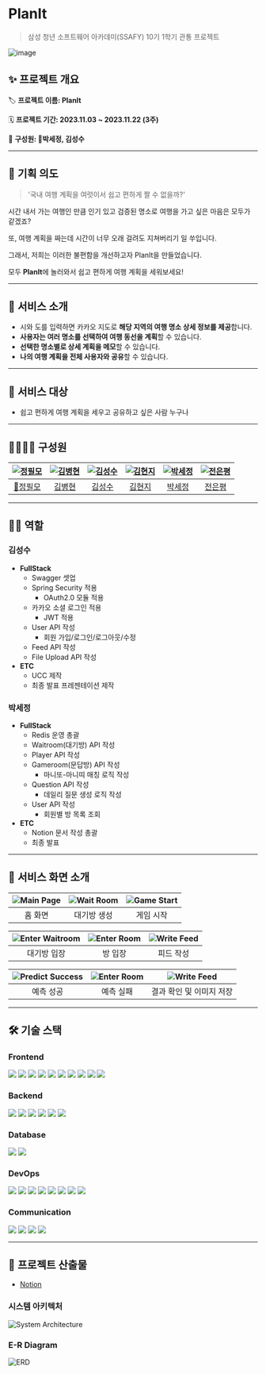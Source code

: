 # PlanIt

> 삼성 청년 소프트웨어 아카데미(SSAFY) 10기 1학기 관통 프로젝트

![image](https://github.com/sejeong-park/PlanIt/assets/90013342/6dcb6159-bad0-49fe-9aab-26b53faad958)


## ✨ 프로젝트 개요

🏷 **프로젝트 이름: PlanIt**

🗓️ **프로젝트 기간: 2023.11.03 ~ 2023.11.22 (3주)**

👥 **구성원: 👑박세정, 김성수**

---

## 🌃 기획 의도

> '국내 여행 계획을 여럿이서 쉽고 편하게 짤 수 없을까?'

시간 내서 가는 여행인 만큼 인기 있고 검증된 명소로 여행을 가고 싶은 마음은 모두가 같겠죠?

또, 여행 계획을 짜는데 시간이 너무 오래 걸려도 지쳐버리기 일 쑤입니다.

그래서, 저희는 이러한 불편함을 개선하고자 PlanIt을 만들었습니다.

모두 **PlanIt**에 놀러와서 쉽고 편하게 여행 계획을 세워보세요!

---

## 💎 서비스 소개

- 시와 도를 입력하면 카카오 지도로 **해당 지역의 여행 명소 상세 정보를 제공**합니다.
- **사용자는 여러 명소를 선택하여 여행 동선을 계획**할 수 있습니다.
- **선택한 명소별로 상세 계획을 메모**할 수 있습니다.
- **나의 여행 계획을 전체 사용자와 공유**할 수 있습니다.
---

## 🎯 서비스 대상

- 쉽고 편하게 여행 계획을 세우고 공유하고 싶은 사람 누구나

---

## 👨‍👩‍👧‍👦 구성원

| [![정필모](https://github.com/itsmo1031.png)](https://github.com/itsmo1031) | [![김병현](https://github.com/byunghyunkim0.png)](https://github.com/itsmo1031) | [![김성수](https://github.com/ksungsu.png)](https://github.com/ksungsu) | [![김현지](https://github.com/hjjj99.png)](https://github.com/hjjj99) | [![박세정](https://github.com/sejeong-park.png)](https://github.com/sejeong-park) | [![전은평](https://github.com/eunpyeong114.png)](https://github.com/eunpyeong114) |
| :-------------------------------------------------------------------------: | :-----------------------------------------------------------------------------: | :---------------------------------------------------------------------: | :-------------------------------------------------------------------: | :-------------------------------------------------------------------------------: | :-------------------------------------------------------------------------------: |
|                   [👑정필모](https://github.com/itsmo1031)                   |                   [김병현](https://github.com/byunghyunkim0)                    |                  [김성수](https://github.com/ksungsu)                   |                  [김현지](https://github.com/hjjj99)                  |                     [박세정](https://github.com/sejeong-park)                     |                     [전은평](https://github.com/eunpyeong114)                     |

---

## 👩‍💻 역할

### 김성수

- **FullStack**
  - Swagger 셋업
  - Spring Security 적용
    - OAuth2.0 모듈 적용
  - 카카오 소셜 로그인 적용
    - JWT 적용
  - User API 작성
    - 회원 가입/로그인/로그아웃/수정
  - Feed API 작성
  - File Upload API 작성
- **ETC**
  - UCC 제작
  - 최종 발표 프레젠테이션 제작

### 박세정

- **FullStack**
  - Redis 운영 총괄
  - Waitroom(대기방) API 작성
  - Player API 작성
  - Gameroom(문답방) API 작성
    - 마니또-마니띠 매칭 로직 작성
  - Question API 작성
    - 데일리 질문 생성 로직 작성
  - User API 작성
    - 회원별 방 목록 조회
- **ETC**
  - Notion 문서 작성 총괄
  - 최종 발표

---

## 🌈 서비스 화면 소개

| ![Main Page](./assets/screen/main.gif) | ![Wait Room](./assets/screen/waitroom.gif) | ![Game Start](./assets/screen/game_start.gif) |
| :------------------------------------: | :----------------------------------------: | :-------------------------------------------: |
|                홈 화면                 |                대기방 생성                 |                   게임 시작                   |

| ![Enter Waitroom](./assets/screen/waitroom_enter.gif) | ![Enter Room](./assets/screen/room.gif) | ![Write Feed](./assets/screen/write_feed.gif) |
| :---------------------------------------------------: | :-------------------------------------: | :-------------------------------------------: |
|                      대기방 입장                      |                 방 입장                 |                   피드 작성                   |

| ![Predict Success](./assets/screen/predict_success.gif) | ![Enter Room](./assets/screen/predict_failed.gif) | ![Write Feed](./assets/screen/result.gif) |
| :-----------------------------------------------------: | :-----------------------------------------------: | :---------------------------------------: |
|                        예측 성공                        |                     예측 실패                     |         결과 확인 및 이미지 저장          |

---

## 🛠 기술 스택

### Frontend

<p>
	<img src="https://img.shields.io/badge/Nuxt.js-00DC82?style=flat-square&logo=Nuxt.js&logoColor=white">
  <img src="https://img.shields.io/badge/Typescript-3178C6?style=flat-square&logo=typescript&logoColor=white">
  <img src="https://img.shields.io/badge/TailwindCSS-06B6D4?style=flat-square&logo=TailwindCSS&logoColor=white"/>
  <img src="https://img.shields.io/badge/shadcn%2Fui-000000?style=flat-square&logo=shadcnui&logoColor=white
  "/>
  <img src="https://img.shields.io/badge/node.js-339933?style=flat-square&logo=nodedotjs&logoColor=white">
  <img src="https://img.shields.io/badge/PWA-5A0FC8?style=flat-square&logo=pwa&logoColor=white">
  <img src="https://img.shields.io/badge/yarn-2C8EBB?style=flat-square&logo=yarn&logoColor=white">
  <img src="https://img.shields.io/badge/dotenv-ECD53F?style=flat-square&logo=dotenv&logoColor=white">
  <img src="https://img.shields.io/badge/Firebase-FFCA28?style=flat-square&logo=firebase&logoColor=white">
  <img src="https://img.shields.io/badge/editorconfig-FEFEFE?style=flat-square&logo=editorconfig&logoColor=black">
</p>

### Backend

<p>
	<img src="https://img.shields.io/badge/Java-007396?style=flat-square&logo=OpenJDK&logoColor=white"/>
  <img src="https://img.shields.io/badge/Gradle-02303A?style=flat-square&logo=gradle&logoColor=white">
	<img src="https://img.shields.io/badge/Spring_Boot-6DB33F?style=flat-square&logo=springboot&logoColor=white"/>
	<img src="https://img.shields.io/badge/Spring_Security-6DB33F?style=flat-square&logo=springsecurity&logoColor=white"/>
  <img src="https://img.shields.io/badge/Firebase-FFCA28?style=flat-square&logo=firebase&logoColor=white">
  <img src="https://img.shields.io/badge/editorconfig-FEFEFE?style=flat-square&logo=editorconfig&logoColor=black">
</p>

### Database

<p>
  <img src="https://img.shields.io/badge/MariaDB-003545?style=flat-square&logo=mariadb&logoColor=white"/>
  <img src="https://img.shields.io/badge/Redis-DC382D?style=flat-square&logo=redis&logoColor=white"/>
</p>

### DevOps

<p>
  <img src="https://img.shields.io/badge/Ubuntu-E95420?style=flat-square&logo=ubuntu&logoColor=white">
  <img src="https://img.shields.io/badge/GitLab-FC6D26?style=flat-square&logo=gitlab&logoColor=white">
	<img src="https://img.shields.io/badge/AWS EC2-FF9900?style=flat-square&logo=amazonec2&logoColor=white"/>
	<img src="https://img.shields.io/badge/Jenkins-D24939?style=flat-square&logo=jenkins&logoColor=white"/>
	<img src="https://img.shields.io/badge/Docker-2496ED?style=flat-square&logo=docker&logoColor=white"/>
  <img src="https://img.shields.io/badge/Portainer-13BEF9?style=flat-square&logo=portainer&logoColor=white">
	<img src="https://img.shields.io/badge/NGINX-009639?style=flat-square&logo=nginx&logoColor=white"/>
  <img src="https://img.shields.io/badge/NGINX_Proxy_Manager-F15833?style=flat-square&logo=nginxproxymanager&logoColor=white">
</p>

### Communication

<p>
	<img src="https://img.shields.io/badge/figma-F24E1E?style=flat-square&logo=figma&logoColor=white">
	<img src="https://img.shields.io/badge/jira-0052CC?style=flat-square&logo=jira&logoColor=white">
	<img src="https://img.shields.io/badge/notion-000000?style=flat-square&logo=notion&logoColor=white">
	<img src="https://img.shields.io/badge/Mattermost-0058CC?style=flat-square&logo=mattermost&logoColor=white">
</p>

---

## 📝 프로젝트 산출물

- [Notion](https://ssafy-s10-a809.notion.site/Oomool-WIKI-e152fb257b3e45a1bbdb6fc3c569bbdd?pvs=4)

### 시스템 아키텍처

![System Architecture](./assets/system_architecture.png)

### E-R Diagram

![ERD](./assets/erd.png)
